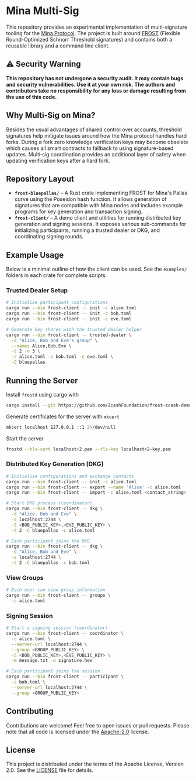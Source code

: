 # Mina Multi-Sig

This repository provides an experimental implementation of multi-signature tooling for the [Mina Protocol](https://minaprotocol.com/).  The project is built around [FROST](https://github.com/cfrg/draft-irtf-cfrg-frost) (Flexible Round-Optimized Schnorr Threshold signatures) and contains both a reusable library and a command line client.

## ⚠️ Security Warning

**This repository has not undergone a security audit.  It may contain bugs and security vulnerabilities.  Use it at your own risk.  The authors and contributors take no responsibility for any loss or damage resulting from the use of this code.**

## Why Multi‑Sig on Mina?

Besides the usual advantages of shared control over accounts, threshold signatures help mitigate issues around how the Mina protocol handles hard forks.  During a fork zero knowledge verification keys may become obselete which causes all smart contracts to fallback to using signature-based updates. Multi‑sig coordination provides an additional layer of safety when updating verification keys after a hard fork.

## Repository Layout

- **`frost-bluepallas/`** – A Rust crate implementing FROST for Mina's Pallas curve using the Poseidon hash function.  It allows generation of signatures that are compatible with Mina nodes and includes example programs for key generation and transaction signing.
- **`frost-client/`** – A demo client and utilities for running distributed key generation and signing sessions.  It exposes various sub‑commands for initializing participants, running a trusted dealer or DKG, and coordinating signing rounds.

## Example Usage

Below is a minimal outline of how the client can be used.  See the `examples/` folders in each crate for complete scripts.

### Trusted Dealer Setup

```bash
# Initialize participant configurations
cargo run --bin frost-client -- init -c alice.toml
cargo run --bin frost-client -- init -c bob.toml
cargo run --bin frost-client -- init -c eve.toml

# Generate key shares with the trusted dealer helper
cargo run --bin frost-client -- trusted-dealer \
  -d "Alice, Bob and Eve's group" \
  --names Alice,Bob,Eve \
  -t 2 -n 3 \
  -c alice.toml -c bob.toml -c eve.toml \
  -C bluepallas
```

## Running the Server
Install `frostd` using cargo with
```bash
cargo install --git https://github.com/ZcashFoundation/frost-zcash-demo.git --locked frostd
```

Generate certificates for the server with `mkcert`
```bash
mkcert localhost 127.0.0.1 ::1 2>/dev/null
```

Start the server
```bash
frostd --tls-cert localhost+2.pem --tls-key localhost+2-key.pem
```

### Distributed Key Generation (DKG)

```bash
# Initialize configurations and exchange contacts
cargo run --bin frost-client -- init -c alice.toml
cargo run --bin frost-client -- export --name 'Alice' -c alice.toml
cargo run --bin frost-client -- import -c alice.toml <contact_string>

# Start DKG process (coordinator)
cargo run --bin frost-client -- dkg \
  -d "Alice, Bob and Eve" \
  -s localhost:2744 \
  -S <BOB_PUBLIC_KEY>,<EVE_PUBLIC_KEY> \
  -t 2 -C bluepallas -c alice.toml

# Each participant joins the DKG
cargo run --bin frost-client -- dkg \
  -d "Alice, Bob and Eve" \
  -s localhost:2744 \
  -t 2 -C bluepallas -c bob.toml
```

### View Groups
```bash
# Each user can view group information
cargo run --bin frost-client -- groups \
  -c alice.toml
```

### Signing Session

```bash
# Start a signing session (coordinator)
cargo run --bin frost-client -- coordinator \
  -c alice.toml \
  --server-url localhost:2744 \
  --group <GROUP_PUBLIC_KEY> \
  -S <BOB_PUBLIC_KEY>,<EVE_PUBLIC_KEY> \
  -m message.txt -o signature.hex

# Each participant joins the session
cargo run --bin frost-client -- participant \
  -c bob.toml \
  --server-url localhost:2744 \
  --group <GROUP_PUBLIC_KEY>
```

## Contributing

Contributions are welcome!  Feel free to open issues or pull requests.  Please note that all code is licensed under the [Apache-2.0](LICENSE) license.

## License

This project is distributed under the terms of the Apache License, Version 2.0.  See the [LICENSE](LICENSE) file for details.
